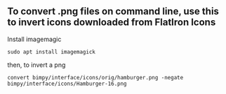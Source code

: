 
## To convert .png files on command line, use this to invert icons downloaded from FlatIron Icons

Install imagemagic

```
sudo apt install imagemagick
```

then, to invert a png

```
convert bimpy/interface/icons/orig/hamburger.png -negate bimpy/interface/icons/Hamburger-16.png
```
